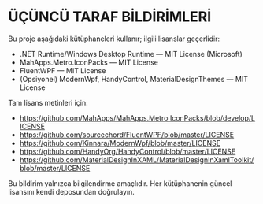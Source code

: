 # ÜÇÜNCÜ TARAF BİLDİRİMLERİ

Bu proje aşağıdaki kütüphaneleri kullanır; ilgili lisanslar geçerlidir:

- .NET Runtime/Windows Desktop Runtime — MIT License (Microsoft)
- MahApps.Metro.IconPacks — MIT License
- FluentWPF — MIT License
- (Opsiyonel) ModernWpf, HandyControl, MaterialDesignThemes — MIT License

Tam lisans metinleri için:
- https://github.com/MahApps/MahApps.Metro.IconPacks/blob/develop/LICENSE
- https://github.com/sourcechord/FluentWPF/blob/master/LICENSE
- https://github.com/Kinnara/ModernWpf/blob/master/LICENSE
- https://github.com/HandyOrg/HandyControl/blob/master/LICENSE
- https://github.com/MaterialDesignInXAML/MaterialDesignInXamlToolkit/blob/master/LICENSE

Bu bildirim yalnızca bilgilendirme amaçlıdır. Her kütüphanenin güncel lisansını kendi deposundan doğrulayın.
